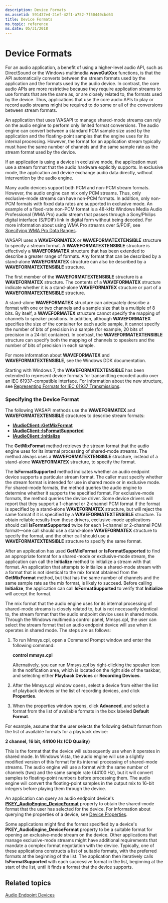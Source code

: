 ```yaml
---
description: Device Formats
ms.assetid: 591437e4-21ef-42f1-a752-7f50440cbd63
title: Device Formats
ms.topic: reference
ms.date: 05/31/2018
---
```


# Device Formats

For an audio application, a benefit of using a higher-level audio API, such as DirectSound or the Windows multimedia **waveOutXxx** functions, is that the API automatically converts between the stream formats used by the application and the formats used by the audio device. In contrast, the core audio APIs are more restrictive because they require application streams to use formats that are the same as, or are closely related to, the formats used by the device. Thus, applications that use the core audio APIs to play or record audio streams might be required to do some or all of the conversions between stream formats.

An application that uses WASAPI to manage shared-mode streams can rely on the audio engine to perform only limited format conversions. The audio engine can convert between a standard PCM sample size used by the application and the floating-point samples that the engine uses for its internal processing. However, the format for an application stream typically must have the same number of channels and the same sample rate as the stream format used by the device.

If an application is using a device in exclusive mode, the application must use a stream format that the audio hardware explicitly supports. In exclusive mode, the application and device exchange audio data directly, without intervention by the audio engine.

Many audio devices support both PCM and non-PCM stream formats. However, the audio engine can mix only PCM streams. Thus, only exclusive-mode streams can have non-PCM formats. In addition, only non-PCM formats with fixed data rates are supported in exclusive mode. An example of a fixed-rate non-PCM format is a 48-kHz Windows Media Audio Professional (WMA Pro) audio stream that passes through a Sony/Philips digital interface (S/PDIF) link in digital form without being decoded. For more information about using WMA Pro streams over S/PDIF, see [Specifying WMA Pro Data Ranges](/windows-hardware/drivers/audio/specifying-wma-pro-data-ranges).

WASAPI uses a **WAVEFORMATEX** or **WAVEFORMATEXTENSIBLE** structure to specify a stream format. A **WAVEFORMATEXTENSIBLE** structure is effectively a **WAVEFORMATEX** structure that has been extended to describe a greater range of formats. Any format that can be described by a stand-alone **WAVEFORMATEX** structure can also be described by a **WAVEFORMATEXTENSIBLE** structure.

The first member of the **WAVEFORMATEXTENSIBLE** structure is a **WAVEFORMATEX** structure. The contents of a **WAVEFORMATEX** structure indicate whether it is a stand-alone **WAVEFORMATEX** structure or part of a **WAVEFORMATEXTENSIBLE** structure.

A stand-alone **WAVEFORMATEX** structure can adequately describe a format with one or two channels and a sample size that is a multiple of 8 bits. By itself, a **WAVEFORMATEX** structure cannot specify the mapping of channels to speaker positions. In addition, although **WAVEFORMATEX** specifies the size of the container for each audio sample, it cannot specify the number of bits of precision in a sample (for example, 20 bits of precision in a 24-bit container). In contrast, the **WAVEFORMATEXTENSIBLE** structure can specify both the mapping of channels to speakers and the number of bits of precision in each sample.

For more information about **WAVEFORMATEX** and **WAVEFORMATEXTENSIBLE**, see the Windows DDK documentation.

Starting with Windows 7, the **WAVEFORMATEXTENSIBLE** has been extended to represent device formats for transmitting encoded audio over an IEC 61937-compatible interface. For information about the new structure, see [Representing Formats for IEC 61937 Transmissions](representing-formats-for-iec-61937-transmissions.md).

### Specifying the Device Format

The following WASAPI methods use the **WAVEFORMATEX** and **WAVEFORMATEXTENSIBLE** structures to describe stream formats:

-   [**IAudioClient::GetMixFormat**](/windows/desktop/api/Audioclient/nf-audioclient-iaudioclient-getmixformat)
-   [**IAudioClient::IsFormatSupported**](/windows/desktop/api/Audioclient/nf-audioclient-iaudioclient-isformatsupported)
-   [**IAudioClient::Initialize**](/windows/desktop/api/Audioclient/nf-audioclient-iaudioclient-initialize)

The **GetMixFormat** method retrieves the stream format that the audio engine uses for its internal processing of shared-mode streams. The method always uses a **WAVEFORMATEXTENSIBLE** structure, instead of a stand-alone **WAVEFORMATEX** structure, to specify the format.

The **IsFormatSupported** method indicates whether an audio endpoint device supports a particular stream format. The caller must specify whether the stream format is intended for use in shared mode or in exclusive mode. For shared-mode formats, the method queries the audio engine to determine whether it supports the specified format. For exclusive-mode formats, the method queries the device driver. Some device drivers will report that they support a 1-channel or 2-channel PCM format if the format is specified by a stand-alone **WAVEFORMATEX** structure, but will reject the same format if it is specified by a **WAVEFORMATEXTENSIBLE** structure. To obtain reliable results from these drivers, exclusive-mode applications should call **IsFormatSupported** twice for each 1-channel or 2-channel PCM format—one call should use a stand-alone **WAVEFORMATEX** structure to specify the format, and the other call should use a **WAVEFORMATEXTENSIBLE** structure to specify the same format.

After an application has used **GetMixFormat** or **IsFormatSupported** to find an appropriate format for a shared-mode or exclusive-mode stream, the application can call the **Initialize** method to initialize a stream with that format. An application that attempts to initialize a shared-mode stream with a format that is not identical to the mix format obtained from the **GetMixFormat** method, but that has the same number of channels and the same sample rate as the mix format, is likely to succeed. Before calling **Initialize**, the application can call **IsFormatSupported** to verify that **Initialize** will accept the format.

The mix format that the audio engine uses for its internal processing of shared-mode streams is closely related to, but is not necessarily identical to, the stream format that the audio endpoint device uses in shared mode. Through the Windows multimedia control panel, Mmsys.cpl, the user can select the stream format that an audio endpoint device will use when it operates in shared mode. The steps are as follows:

1.  To run Mmsys.cpl, open a Command Prompt window and enter the following command:

    **control mmsys.cpl**

    Alternatively, you can run Mmsys.cpl by right-clicking the speaker icon in the notification area, which is located on the right side of the taskbar, and selecting either **Playback Devices** or **Recording Devices**.

2.  After the Mmsys.cpl window opens, select a device from either the list of playback devices or the list of recording devices, and click **Properties**.
3.  When the properties window opens, click **Advanced**, and select a format from the list of available formats in the box labeled **Default Format**.

For example, assume that the user selects the following default format from the list of available formats for a playback device:

**2 channel, 16 bit, 44100 Hz (CD Quality)**

This is the format that the device will subsequently use when it operates in shared mode. In Windows Vista, the audio engine will use a slightly modified version of this format for its internal processing of shared-mode streams. The audio engine will use a format with the same number of channels (two) and the same sample rate (44100 Hz), but it will convert samples to floating-point numbers before processing them. The audio engine will convert the floating-point samples in the output mix to 16-bit integers before playing them through the device.

An application can query an audio endpoint device's [**PKEY\_AudioEngine\_DeviceFormat**](pkey-audioengine-deviceformat.md) property to obtain the shared-mode format that the user has selected for the device. For information about querying the properties of a device, see [Device Properties](device-properties.md).

Some applications might find the format specified by a device's **PKEY\_AudioEngine\_DeviceFormat** property to be a suitable format for opening an exclusive-mode stream on the device. Other applications that manage exclusive-mode streams might have additional requirements that mandate a complex format negotiation with the device. Typically, one of these applications constructs a list of suitable formats, with the preferred formats at the beginning of the list. The application then iteratively calls **IsFormatSupported** with each successive format in the list, beginning at the start of the list, until it finds a format that the device supports.

## Related topics

<dl> <dt>

[Audio Endpoint Devices](audio-endpoint-devices.md)
</dt> </dl>

 

 



